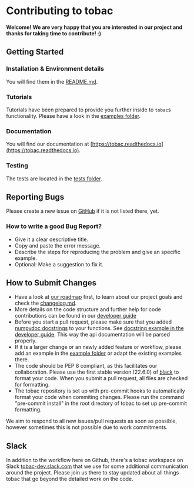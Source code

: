 # Contributing to tobac

__Welcome! We are very happy that you are interested in our project and thanks for taking time to contribute! :)__


## Getting Started
### Installation & Environment details
You will find them in the [README.md](https://github.com/tobac-project/tobac/blob/master/README.md).

### Tutorials
Tutorials have been prepared to provide you further inside to `tobac`s functionality. Please have a look in the 
[examples folder](https://github.com/tobac-project/tobac/tree/main/examples). 

### Documentation
You will find our documentation at [https://tobac.readthedocs.io](https://tobac.readthedocs.io).

### Testing
The tests are located in the [tests folder](https://github.com/climate-processes/tobac/tree/master/tobac/tests).

## Reporting Bugs
Please create a new issue on [GitHub](https://github.com/tobac-project/tobac/issues) if it is not listed there, yet.

### How to write a good Bug Report?
* Give it a clear descriptive title.
* Copy and paste the error message.
* Describe the steps for reproducing the problem and give an specific example.  
* Optional: Make a suggestion to fix it. 

## How to Submit Changes
* Have a look at [our roadmap](https://github.com/tobac-project/tobac-roadmap/blob/master/tobac-roadmap-main.md) first, 
to learn about our project goals and check the 
[changelog.md](https://github.com/tobac-project/tobac/blob/main/CHANGELOG.md).
* More details on the code structure and further help for code contributions can be found in our [developer 
guide](https://tobac.readthedocs.io/code_structure.html)
* Before you start a pull request, please make sure that you added [numpydoc 
docstrings](https://numpydoc.readthedocs.io/en/latest/format.html) to your 
functions. See [docstring example in the developer guide](https://tobac.readthedocs.io/contributing.html). This way the 
api documentation will be parsed properly.
* If it is a larger change or an newly added feature or workflow, please add an example in the [example 
folder](https://github.com/tobac-project/tobac/tree/main/examples) or adapt the existing examples there.
* The code should be PEP 8 compliant, as this facilitates our collaboration. Please use the first stable version (22.6.0) of [black](https://black.readthedocs.io/en/stable/) to format your code. When you submit a pull request, all files are checked for formatting.
* The tobac repository is set up with pre-commit hooks to automatically format your code when commiting changes. Please run the command "pre-commit install" in the root directory of tobac to set up pre-commit formatting.

We aim to respond to all new issues/pull requests as soon as possible, however sometimes this is not possible due to work commitments.



## Slack
In addition to the workflow here on Github, there's a tobac workspace on Slack [tobac-dev.slack.com](tobac-dev.slack.com) that we use for some additional communication around the project. Please join us there to stay updated about all things tobac that go beyond the detailed work on the code.

